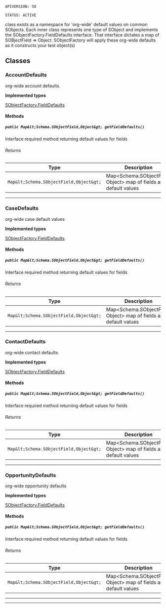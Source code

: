 `APIVERSION: 58`

`STATUS: ACTIVE`

class exists as a namespace for 'org-wide' default values on common SObjects.
Each inner class represents one type of SObject and implements the SObjectFactory.FieldDefaults interface.
That interface dictates a map of SOBjectField =&gt; Object. SObjectFactory will apply these org-wide defaults
as it constructs your test object(s)

## Classes

### AccountDefaults

org-wide account defaults.

**Implemented types**

[SObjectFactory.FieldDefaults](SObjectFactory.FieldDefaults)

#### Methods

##### `public Map&lt;Schema.SObjectField,Object&gt; getFieldDefaults()`

Interface required method returning default values for fields

###### Returns

| Type                                    | Description                                                             |
| --------------------------------------- | ----------------------------------------------------------------------- |
| `Map&lt;Schema.SObjectField,Object&gt;` | Map&lt;Schema.SObjectField, Object&gt; map of fields and default values |

---

### CaseDefaults

org-wide case default values

**Implemented types**

[SObjectFactory.FieldDefaults](SObjectFactory.FieldDefaults)

#### Methods

##### `public Map&lt;Schema.SObjectField,Object&gt; getFieldDefaults()`

Interface required method returning default values for fields

###### Returns

| Type                                    | Description                                                             |
| --------------------------------------- | ----------------------------------------------------------------------- |
| `Map&lt;Schema.SObjectField,Object&gt;` | Map&lt;Schema.SObjectField, Object&gt; map of fields and default values |

---

### ContactDefaults

org-wide contact defaults

**Implemented types**

[SObjectFactory.FieldDefaults](SObjectFactory.FieldDefaults)

#### Methods

##### `public Map&lt;Schema.SObjectField,Object&gt; getFieldDefaults()`

Interface required method returning default values for fields

###### Returns

| Type                                    | Description                                                             |
| --------------------------------------- | ----------------------------------------------------------------------- |
| `Map&lt;Schema.SObjectField,Object&gt;` | Map&lt;Schema.SObjectField, Object&gt; map of fields and default values |

---

### OpportunityDefaults

org-wide opportunity defaults

**Implemented types**

[SObjectFactory.FieldDefaults](SObjectFactory.FieldDefaults)

#### Methods

##### `public Map&lt;Schema.SObjectField,Object&gt; getFieldDefaults()`

Interface required method returning default values for fields

###### Returns

| Type                                    | Description                                                             |
| --------------------------------------- | ----------------------------------------------------------------------- |
| `Map&lt;Schema.SObjectField,Object&gt;` | Map&lt;Schema.SObjectField, Object&gt; map of fields and default values |

---

---
